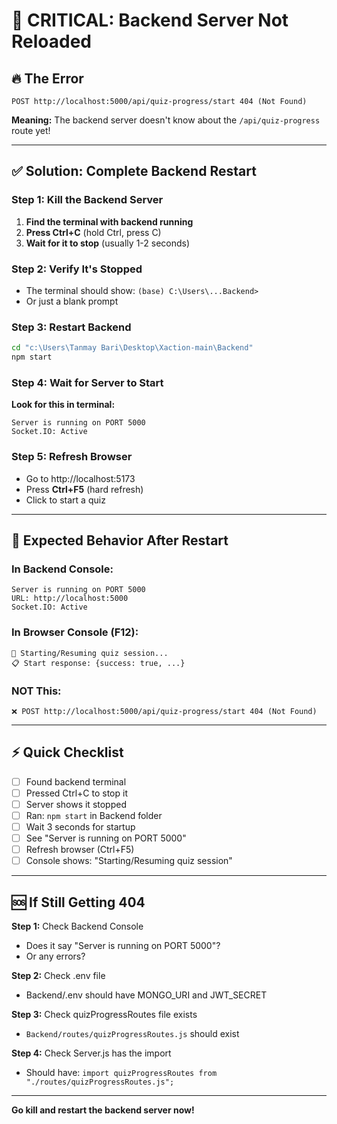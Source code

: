 # 🔴 CRITICAL: Backend Server Not Reloaded

## 🔥 The Error

```
POST http://localhost:5000/api/quiz-progress/start 404 (Not Found)
```

**Meaning:** The backend server doesn't know about the `/api/quiz-progress` route yet!

---

## ✅ Solution: Complete Backend Restart

### Step 1: Kill the Backend Server
1. **Find the terminal with backend running**
2. **Press Ctrl+C** (hold Ctrl, press C)
3. **Wait for it to stop** (usually 1-2 seconds)

### Step 2: Verify It's Stopped
- The terminal should show: `(base) C:\Users\...Backend>`
- Or just a blank prompt

### Step 3: Restart Backend
```bash
cd "c:\Users\Tanmay Bari\Desktop\Xaction-main\Backend"
npm start
```

### Step 4: Wait for Server to Start
**Look for this in terminal:**
```
Server is running on PORT 5000
Socket.IO: Active
```

### Step 5: Refresh Browser
- Go to http://localhost:5173
- Press **Ctrl+F5** (hard refresh)
- Click to start a quiz

---

## 🧪 Expected Behavior After Restart

### In Backend Console:
```
Server is running on PORT 5000
URL: http://localhost:5000
Socket.IO: Active
```

### In Browser Console (F12):
```
🚀 Starting/Resuming quiz session...
📋 Start response: {success: true, ...}
```

### NOT This:
```
❌ POST http://localhost:5000/api/quiz-progress/start 404 (Not Found)
```

---

## ⚡ Quick Checklist

- [ ] Found backend terminal
- [ ] Pressed Ctrl+C to stop it
- [ ] Server shows it stopped
- [ ] Ran: `npm start` in Backend folder
- [ ] Wait 3 seconds for startup
- [ ] See "Server is running on PORT 5000"
- [ ] Refresh browser (Ctrl+F5)
- [ ] Console shows: "Starting/Resuming quiz session"

---

## 🆘 If Still Getting 404

**Step 1:** Check Backend Console
- Does it say "Server is running on PORT 5000"?
- Or any errors?

**Step 2:** Check .env file
- Backend/.env should have MONGO_URI and JWT_SECRET

**Step 3:** Check quizProgressRoutes file exists
- `Backend/routes/quizProgressRoutes.js` should exist

**Step 4:** Check Server.js has the import
- Should have: `import quizProgressRoutes from "./routes/quizProgressRoutes.js";`

---

**Go kill and restart the backend server now!**
